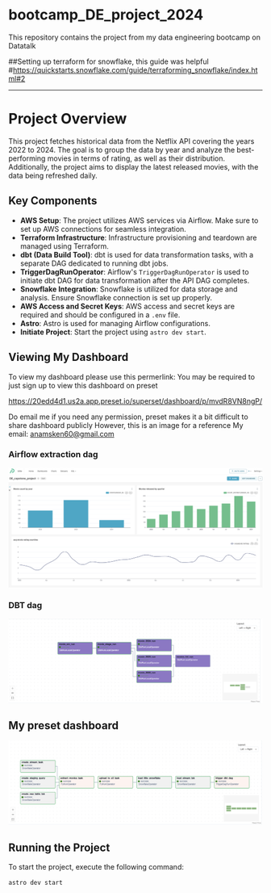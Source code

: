 # bootcamp_DE_project_2024
This repository contains the project from my data engineering bootcamp on Datatalk



##Setting up terraform for snowflake, this guide was helpful
#https://quickstarts.snowflake.com/guide/terraforming_snowflake/index.html#2



---

# Project Overview

This project fetches historical data from the Netflix API covering the years 2022 to 2024. The goal is to group the data by year and analyze the best-performing movies in terms of rating, as well as their distribution. Additionally, the project aims to display the latest released movies, with the data being refreshed daily.

## Key Components

- **AWS Setup**: The project utilizes AWS services via Airflow. Make sure to set up AWS connections for seamless integration.
- **Terraform Infrastructure**: Infrastructure provisioning and teardown are managed using Terraform.
- **dbt (Data Build Tool)**: dbt is used for data transformation tasks, with a separate DAG dedicated to running dbt jobs.
- **TriggerDagRunOperator**: Airflow's `TriggerDagRunOperator` is used to initiate dbt DAG for data transformation after the API DAG completes.
- **Snowflake Integration**: Snowflake is utilized for data storage and analysis. Ensure Snowflake connection is set up properly.
- **AWS Access and Secret Keys**: AWS access and secret keys are required and should be configured in a `.env` file.
- **Astro**: Astro is used for managing Airflow configurations.
- **Initiate Project**: Start the project using `astro dev start`.


## Viewing My Dashboard

To view my dashboard please use this permerlink:
You may be required to just sign up to view this dashboard on preset

https://20edd4d1.us2a.app.preset.io/superset/dashboard/p/mvdR8VN8ngP/

Do email me if you need any permission, preset makes it a bit difficult to share dashboard publicly
However, this is an image for a reference
My email: anamsken60@gmail.com



### Airflow extraction dag
![dashboard](dashboard.png)

### DBT dag
![dbt_dag](dbt_dag.png)

## My preset dashboard
![etl_pipeline](etl_pipeline.png)




## Running the Project

To start the project, execute the following command:

```bash
astro dev start

